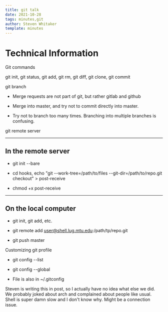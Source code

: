 ```yaml
---
title: git talk
date: 2021-10-28
tags: minutes,git
author: Steven Whitaker
template: minutes
---
```

# Technical Information

Git commands

git init, git status, git add, git rm, git diff, git clone, git commit

git branch

* Merge requests are not part of git, but rather gitlab and github

* Merge into master, and try not to commit directly into master.

* Try not to branch too many times. Branching into multiple branches is
confusing.

git remote server

---
In the remote server
---

* git init --bare

* cd hooks, echo "git --work-tree=/path/to/files --git-dir=/path/to/repo.git \
checkout" > post-receive

* chmod +x post-receive

---
On the local computer
---

* git init, git add, etc.

* git remote add <name> user@shell.lug.mtu.edu:/path/tp/repo.git

* git push <name> master

Customizing git profile

* git config --list

* git config --global <parameter> <value>

* File is also in ~/.gitconfig


Steven is writing this in post, so I actually have no idea what else we did.
We probably joked about arch and complained about people like usual.
Shell is super damn slow and I don't know why. Might be a connection issue.
